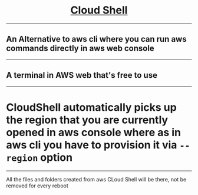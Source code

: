 # <u><center>Cloud Shell</center></u>
---
## An Alternative to aws cli where you can run aws commands directly in aws web console
---
## A terminal in AWS web that's free to use
---
# CloudShell automatically picks up the region that you are currently opened in aws console where as in aws cli you have to provision it via `--region` option
---
All the files and folders created from aws CLoud Shell will be there, not be removed for every reboot
